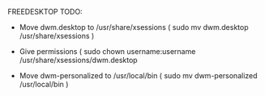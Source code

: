 FREEDESKTOP TODO:

+ Move dwm.desktop to /usr/share/xsessions
( sudo mv dwm.desktop /usr/share/xsessions )

+ Give permissions
( sudo chown username:username /usr/share/xsessions/dwm.desktop

+ Move dwm-personalized to /usr/local/bin
( sudo mv dwm-personalized /usr/local/bin )